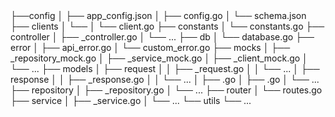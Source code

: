<bounded-context>
├──config
│   ├── app_config.json
│   ├── config.go
│   └── schema.json
├── clients
│   └── <other-microservice>
│       └── client.go
├── constants
│   └── constants.go
├── controller
│   ├── <foo>_controller.go
│   └── ...
├── db
│   └── database.go
├── error
│   ├── api_error.go
│   └── custom_error.go
├── mocks
│   ├── <foo-repository>_repository_mock.go
│   ├── <foo-service>_service_mock.go
│   ├── <other-microservice>_client_mock.go
│   └── ...
├── models
│   ├── request
│   │   ├── <api-endpoint>_request.go
│   │   └── ...
│   ├── response
│   │   ├── <api-endpoint>_response.go
│   │   └── ...
│   ├── <foo-models>.go
│   ├── <bar-models>.go
│   └── ...
├── repository
│   ├── <foo-respository>_repository.go
│   └── ...
├── router
│   └── routes.go
├── service
│   ├── <foo-service>_service.go
│   └── ...
└── utils
    └── ...